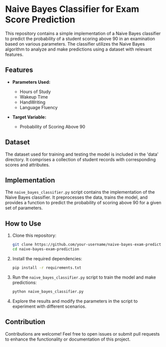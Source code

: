 # Naive Bayes Classifier for Exam Score Prediction

This repository contains a simple implementation of a Naive Bayes classifier to predict the probability of a student scoring above 90 in an examination based on various parameters. The classifier utilizes the Naive Bayes algorithm to analyze and make predictions using a dataset with relevant features.

## Features

- **Parameters Used:**
  - Hours of Study
  - Wakeup Time
  - HandWriting
  - Language Fluency

- **Target Variable:**
  - Probability of Scoring Above 90

## Dataset

The dataset used for training and testing the model is included in the 'data' directory. It comprises a collection of student records with corresponding scores and attributes.

## Implementation

The `naive_bayes_classifier.py` script contains the implementation of the Naive Bayes classifier. It preprocesses the data, trains the model, and provides a function to predict the probability of scoring above 90 for a given set of parameters.

## How to Use

1. Clone this repository:

   ```bash
   git clone https://github.com/your-username/naive-bayes-exam-prediction.git
   cd naive-bayes-exam-prediction
   ```

2. Install the required dependencies:

   ```bash
   pip install -r requirements.txt
   ```

3. Run the `naive_bayes_classifier.py` script to train the model and make predictions:

   ```bash
   python naive_bayes_classifier.py
   ```

4. Explore the results and modify the parameters in the script to experiment with different scenarios.

## Contribution

Contributions are welcome! Feel free to open issues or submit pull requests to enhance the functionality or documentation of this project.
